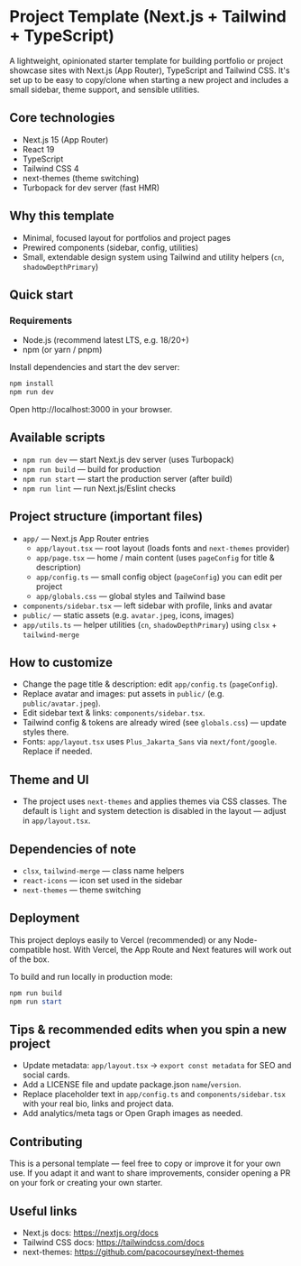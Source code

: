 # Project Template (Next.js + Tailwind + TypeScript)

A lightweight, opinionated starter template for building portfolio or project showcase sites with Next.js (App Router), TypeScript and Tailwind CSS. It's set up to be easy to copy/clone when starting a new project and includes a small sidebar, theme support, and sensible utilities.

## Core technologies

- Next.js 15 (App Router)
- React 19
- TypeScript
- Tailwind CSS 4
- next-themes (theme switching)
- Turbopack for dev server (fast HMR)

## Why this template

- Minimal, focused layout for portfolios and project pages
- Prewired components (sidebar, config, utilities)
- Small, extendable design system using Tailwind and utility helpers (`cn`, `shadowDepthPrimary`)

## Quick start

### Requirements

- Node.js (recommend latest LTS, e.g. 18/20+)
- npm (or yarn / pnpm)

Install dependencies and start the dev server:

```powershell
npm install
npm run dev
```

Open http://localhost:3000 in your browser.

## Available scripts

- `npm run dev` — start Next.js dev server (uses Turbopack)
- `npm run build` — build for production
- `npm run start` — start the production server (after build)
- `npm run lint` — run Next.js/Eslint checks

## Project structure (important files)

- `app/` — Next.js App Router entries
  - `app/layout.tsx` — root layout (loads fonts and `next-themes` provider)
  - `app/page.tsx` — home / main content (uses `pageConfig` for title & description)
  - `app/config.ts` — small config object (`pageConfig`) you can edit per project
  - `app/globals.css` — global styles and Tailwind base
- `components/sidebar.tsx` — left sidebar with profile, links and avatar
- `public/` — static assets (e.g. `avatar.jpeg`, icons, images)
- `app/utils.ts` — helper utilities (`cn`, `shadowDepthPrimary`) using `clsx` + `tailwind-merge`

## How to customize

- Change the page title & description: edit `app/config.ts` (`pageConfig`).
- Replace avatar and images: put assets in `public/` (e.g. `public/avatar.jpeg`).
- Edit sidebar text & links: `components/sidebar.tsx`.
- Tailwind config & tokens are already wired (see `globals.css`) — update styles there.
- Fonts: `app/layout.tsx` uses `Plus_Jakarta_Sans` via `next/font/google`. Replace if needed.

## Theme and UI

- The project uses `next-themes` and applies themes via CSS classes. The default is `light` and system detection is disabled in the layout — adjust in `app/layout.tsx`.

## Dependencies of note

- `clsx`, `tailwind-merge` — class name helpers
- `react-icons` — icon set used in the sidebar
- `next-themes` — theme switching

## Deployment

This project deploys easily to Vercel (recommended) or any Node-compatible host. With Vercel, the App Route and Next features will work out of the box.

To build and run locally in production mode:

```powershell
npm run build
npm run start
```

## Tips & recommended edits when you spin a new project

- Update metadata: `app/layout.tsx` -> `export const metadata` for SEO and social cards.
- Add a LICENSE file and update package.json `name`/`version`.
- Replace placeholder text in `app/config.ts` and `components/sidebar.tsx` with your real bio, links and project data.
- Add analytics/meta tags or Open Graph images as needed.

## Contributing

This is a personal template — feel free to copy or improve it for your own use. If you adapt it and want to share improvements, consider opening a PR on your fork or creating your own starter.

## Useful links

- Next.js docs: https://nextjs.org/docs
- Tailwind CSS docs: https://tailwindcss.com/docs
- next-themes: https://github.com/pacocoursey/next-themes
